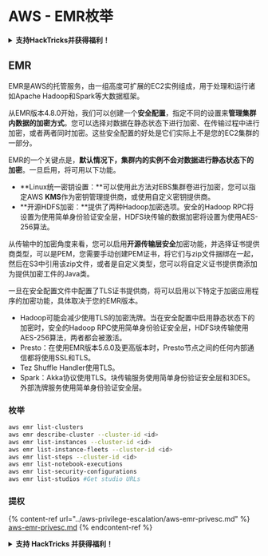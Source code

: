 # AWS - EMR枚举

<details>

<summary><strong>支持HackTricks并获得福利！</strong></summary>

* 如果您想在HackTricks中看到您的公司广告，或者如果您想访问PEASS的最新版本或下载PDF格式的HackTricks，请查看[**订阅计划**](https://github.com/sponsors/carlospolop)！
* 获取[**官方PEASS和HackTricks周边产品**](https://peass.creator-spring.com)
* 发现[**PEASS家族**](https://opensea.io/collection/the-peass-family)，我们的独家[**NFT**](https://opensea.io/collection/the-peass-family)收藏品
* **加入** 💬 [**Discord群组**](https://discord.gg/hRep4RUj7f) 或 [**Telegram群组**](https://t.me/peass) 或 **关注**我在**Twitter**上的🐦 [**@carlospolopm**](https://twitter.com/carlospolopm)**。**
* **通过向** [**HackTricks**](https://github.com/carlospolop/hacktricks) **和** [**HackTricks Cloud**](https://github.com/carlospolop/hacktricks-cloud) **github仓库提交PR来分享您的黑客技巧。**

</details>

## EMR

EMR是AWS的托管服务，由一组高度可扩展的EC2实例组成，用于处理和运行诸如Apache Hadoop和Spark等大数据框架。

从EMR版本4.8.0开始，我们可以创建一个**安全配置**，指定不同的设置来**管理集群内数据的加密方式**。您可以选择对数据在静态状态下进行加密、在传输过程中进行加密，或者两者同时加密。这些安全配置的好处是它们实际上不是您的EC2集群的一部分。

EMR的一个关键点是，**默认情况下，集群内的实例不会对数据进行静态状态下的加密**。一旦启用，将可用以下功能。

* **Linux统一密钥设置：**可以使用此方法对EBS集群卷进行加密，您可以指定AWS **KMS**作为密钥管理提供商，或使用自定义密钥提供商。
* **开源HDFS加密：**提供了两种Hadoop加密选项。安全的Hadoop RPC将设置为使用简单身份验证安全层，HDFS块传输的数据加密将设置为使用AES-256算法。

从传输中的加密角度来看，您可以启用**开源传输层安全**加密功能，并选择证书提供商类型，可以是PEM，您需要手动创建PEM证书，将它们与zip文件捆绑在一起，然后在S3中引用该zip文件，或者是自定义类型，您可以将自定义证书提供商添加为提供加密工件的Java类。

一旦在安全配置文件中配置了TLS证书提供商，将可以启用以下特定于加密应用程序的加密功能，具体取决于您的EMR版本。

* Hadoop可能会减少使用TLS的加密洗牌。当在安全配置中启用静态状态下的加密时，安全的Hadoop RPC使用简单身份验证安全层，HDFS块传输使用AES-256算法，两者都会被激活。
* Presto：在使用EMR版本5.6.0及更高版本时，Presto节点之间的任何内部通信都将使用SSL和TLS。
* Tez Shuffle Handler使用TLS。
* Spark：Akka协议使用TLS。块传输服务使用简单身份验证安全层和3DES。外部洗牌服务使用简单身份验证安全层。

### 枚举
```bash
aws emr list-clusters
aws emr describe-cluster --cluster-id <id>
aws emr list-instances --cluster-id <id>
aws emr list-instance-fleets --cluster-id <id>
aws emr list-steps --cluster-id <id>
aws emr list-notebook-executions
aws emr list-security-configurations
aws emr list-studios #Get studio URLs
```
### 提权

{% content-ref url="../aws-privilege-escalation/aws-emr-privesc.md" %}
[aws-emr-privesc.md](../aws-privilege-escalation/aws-emr-privesc.md)
{% endcontent-ref %}

<details>

<summary><strong>支持 HackTricks 并获得福利！</strong></summary>

* 如果您想在 HackTricks 中看到您的公司广告，或者如果您想访问 PEASS 的最新版本或下载 HackTricks 的 PDF，请查看[**订阅计划**](https://github.com/sponsors/carlospolop)！
* 获取[**官方 PEASS 和 HackTricks 商品**](https://peass.creator-spring.com)
* 发现[**PEASS 家族**](https://opensea.io/collection/the-peass-family)，我们的独家[**NFT**](https://opensea.io/collection/the-peass-family)收藏品
* **加入** 💬 [**Discord 群组**](https://discord.gg/hRep4RUj7f) 或 [**Telegram 群组**](https://t.me/peass) 或 **关注**我的 **Twitter** 🐦 [**@carlospolopm**](https://twitter.com/carlospolopm)**。**
* **通过向** [**HackTricks**](https://github.com/carlospolop/hacktricks) **和** [**HackTricks Cloud**](https://github.com/carlospolop/hacktricks-cloud) **github 仓库提交 PR 来分享您的黑客技巧。**

</details>
